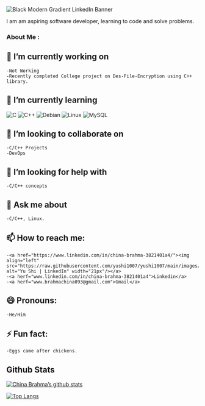 ![Black Modern Gradient LinkedIn Banner](https://github.com/ChinaBrahma/ChinaBrahma/assets/64854147/b37098e3-3f8d-471f-9cb2-98513a816d26)

I am am aspiring software developer, learning to code and solve problems.
<!--
**ChinaBrahma/ChinaBrahma** is a ✨ _special_ ✨ repository because its `README.md` (this file) appears on your GitHub profile.
Here are some ideas to get you started:
-->
### About Me :
## 🔭 I’m currently working on
    -Not Working
    -Recently completed College project on Des-File-Encryption using C++ library.
    
## 🌱 I’m currently learning
![C](https://img.shields.io/badge/c-%2300599C.svg?style=for-the-badge&logo=c&logoColor=white)
   ![C++](https://img.shields.io/badge/c++-%2300599C.svg?style=for-the-badge&logo=c%2B%2B&logoColor=white)
   ![Debian](https://img.shields.io/badge/Debian-D70A53?style=for-the-badge&logo=debian&logoColor=white)
   ![Linux](https://img.shields.io/badge/Linux-FCC624?style=for-the-badge&logo=linux&logoColor=black)
    ![MySQL](https://img.shields.io/badge/mysql-%2300f.svg?style=for-the-badge&logo=mysql&logoColor=white)
    
## 👯 I’m looking to collaborate on
    -C/C++ Projects
    -DevOps
## 🤔 I’m looking for help with
    -C/C++ concepts
## 💬 Ask me about
    -C/C++, Linux.
## 📫 How to reach me: 
    -<a href="https://www.linkedin.com/in/china-brahma-3821401a4/"><img align="left" src="https://raw.githubusercontent.com/yushi1007/yushi1007/main/images/linkedin.svg" alt="Yu Shi | LinkedIn" width="21px"/></a>
    -<a herf="www.linkedin.com/in/china-brahma-3821401a4">Linkedin</a>
    -<a herf="www.brahmachina093@gmail.com">Gmail</a>

## 😄 Pronouns: 
    -He/Him
## ⚡ Fun fact:
    -Eggs came after chickens.
## Github Stats
[![China Brahma’s github stats](https://github-readme-stats.vercel.app/api?username=ChinaBrahma)](https://github.com/ChinaBrahma)

[![Top Langs](https://github-readme-stats.vercel.app/api/top-langs/?username=ChinaBrahma&layout=compact)](https://github.com/ChinaBrahma)
